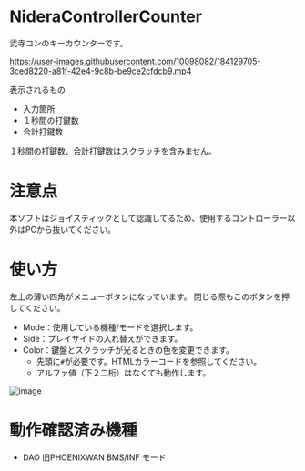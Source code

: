 # NideraControllerCounter
弐寺コンのキーカウンターです。

https://user-images.githubusercontent.com/10098082/184129705-3ced8220-a81f-42e4-9c8b-be9ce2cfdcb9.mp4

表示されるもの
- 入力箇所
- １秒間の打鍵数
- 合計打鍵数

１秒間の打鍵数、合計打鍵数はスクラッチを含みません。

# 注意点
本ソフトはジョイスティックとして認識してるため、使用するコントローラー以外はPCから抜いてください。

# 使い方
左上の薄い四角がメニューボタンになっています。
閉じる際もこのボタンを押してください。

- Mode：使用している機種/モードを選択します。
- Side：プレイサイドの入れ替えができます。
- Color：鍵盤とスクラッチが光るときの色を変更できます。
  - 先頭に<code>#</code>が必要です。HTMLカラーコードを参照してください。
  - アルファ値（下２二桁）はなくても動作します。

![image](https://user-images.githubusercontent.com/10098082/184002567-990ee354-b970-4de0-93d6-4d9756fd0d4d.png)

# 動作確認済み機種
- DAO 旧PHOENIXWAN BMS/INF モード
